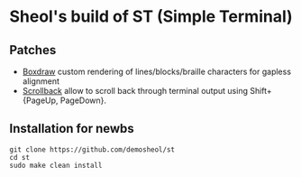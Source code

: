 # Sheol's build of ST (Simple Terminal)

## Patches

- [Boxdraw](https://st.suckless.org/patches/boxdraw/) custom rendering of lines/blocks/braille characters for gapless alignment
- [Scrollback](https://st.suckless.org/patches/scrollback/) allow to scroll back through terminal output using Shift+{PageUp, PageDown}.

## Installation for newbs

```
git clone https://github.com/demosheol/st
cd st
sudo make clean install
```
